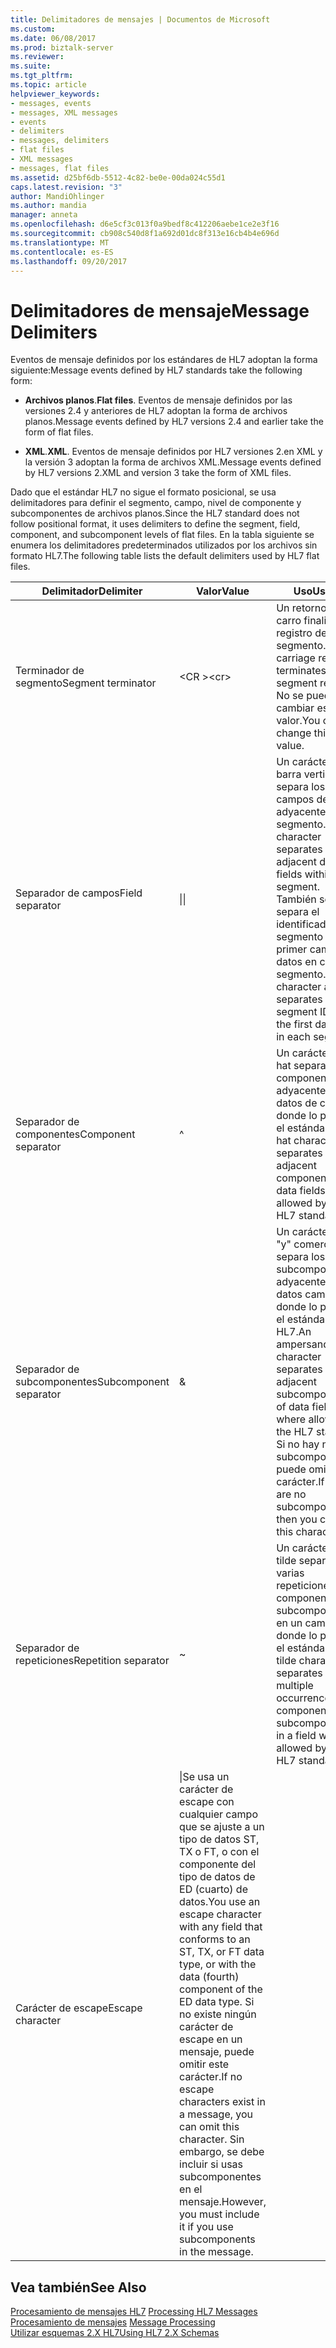 ```yaml
---
title: Delimitadores de mensajes | Documentos de Microsoft
ms.custom: 
ms.date: 06/08/2017
ms.prod: biztalk-server
ms.reviewer: 
ms.suite: 
ms.tgt_pltfrm: 
ms.topic: article
helpviewer_keywords:
- messages, events
- messages, XML messages
- events
- delimiters
- messages, delimiters
- flat files
- XML messages
- messages, flat files
ms.assetid: d25bf6db-5512-4c82-be0e-00da024c55d1
caps.latest.revision: "3"
author: MandiOhlinger
ms.author: mandia
manager: anneta
ms.openlocfilehash: d6e5cf3c013f0a9bedf8c412206aebe1ce2e3f16
ms.sourcegitcommit: cb908c540d8f1a692d01dc8f313e16cb4b4e696d
ms.translationtype: MT
ms.contentlocale: es-ES
ms.lasthandoff: 09/20/2017
---
```

# <a name="message-delimiters"></a><span data-ttu-id="66107-102">Delimitadores de mensaje</span><span class="sxs-lookup"><span data-stu-id="66107-102">Message Delimiters</span></span>
<span data-ttu-id="66107-103">Eventos de mensaje definidos por los estándares de HL7 adoptan la forma siguiente:</span><span class="sxs-lookup"><span data-stu-id="66107-103">Message events defined by HL7 standards take the following form:</span></span>  
  
-   <span data-ttu-id="66107-104">**Archivos planos**.</span><span class="sxs-lookup"><span data-stu-id="66107-104">**Flat files**.</span></span> <span data-ttu-id="66107-105">Eventos de mensaje definidos por las versiones 2.4 y anteriores de HL7 adoptan la forma de archivos planos.</span><span class="sxs-lookup"><span data-stu-id="66107-105">Message events defined by HL7 versions 2.4 and earlier take the form of flat files.</span></span>  
  
-   <span data-ttu-id="66107-106">**XML**.</span><span class="sxs-lookup"><span data-stu-id="66107-106">**XML**.</span></span> <span data-ttu-id="66107-107">Eventos de mensaje definidos por HL7 versiones 2.en XML y la versión 3 adoptan la forma de archivos XML.</span><span class="sxs-lookup"><span data-stu-id="66107-107">Message events defined by HL7 versions 2.XML and version 3 take the form of XML files.</span></span>  
  
 <span data-ttu-id="66107-108">Dado que el estándar HL7 no sigue el formato posicional, se usa delimitadores para definir el segmento, campo, nivel de componente y subcomponentes de archivos planos.</span><span class="sxs-lookup"><span data-stu-id="66107-108">Since the HL7 standard does not follow positional format, it uses delimiters to define the segment, field, component, and subcomponent levels of flat files.</span></span> <span data-ttu-id="66107-109">En la tabla siguiente se enumera los delimitadores predeterminados utilizados por los archivos sin formato HL7.</span><span class="sxs-lookup"><span data-stu-id="66107-109">The following table lists the default delimiters used by HL7 flat files.</span></span>  
  
|<span data-ttu-id="66107-110">Delimitador</span><span class="sxs-lookup"><span data-stu-id="66107-110">Delimiter</span></span>|<span data-ttu-id="66107-111">Valor</span><span class="sxs-lookup"><span data-stu-id="66107-111">Value</span></span>|<span data-ttu-id="66107-112">Uso</span><span class="sxs-lookup"><span data-stu-id="66107-112">Usage</span></span>|  
|---------------|-----------|-----------|  
|<span data-ttu-id="66107-113">Terminador de segmento</span><span class="sxs-lookup"><span data-stu-id="66107-113">Segment terminator</span></span>|<span data-ttu-id="66107-114">\<CR ></span><span class="sxs-lookup"><span data-stu-id="66107-114">\<cr></span></span>|<span data-ttu-id="66107-115">Un retorno de carro finaliza un registro de segmento.</span><span class="sxs-lookup"><span data-stu-id="66107-115">A carriage return terminates a segment record.</span></span> <span data-ttu-id="66107-116">No se puede cambiar este valor.</span><span class="sxs-lookup"><span data-stu-id="66107-116">You cannot change this value.</span></span>|  
|<span data-ttu-id="66107-117">Separador de campos</span><span class="sxs-lookup"><span data-stu-id="66107-117">Field separator</span></span>|<span data-ttu-id="66107-118">&#124;</span><span class="sxs-lookup"><span data-stu-id="66107-118">&#124;</span></span>|<span data-ttu-id="66107-119">Un carácter de barra vertical separa los dos campos de datos adyacentes en un segmento.</span><span class="sxs-lookup"><span data-stu-id="66107-119">A pipe character separates two adjacent data fields within a segment.</span></span> <span data-ttu-id="66107-120">También se separa el identificador de segmento del primer campo de datos en cada segmento.</span><span class="sxs-lookup"><span data-stu-id="66107-120">This character also separates the segment ID from the first data field in each segment.</span></span>|  
|<span data-ttu-id="66107-121">Separador de componentes</span><span class="sxs-lookup"><span data-stu-id="66107-121">Component separator</span></span>|^|<span data-ttu-id="66107-122">Un carácter de hat separa los componentes adyacentes de datos de campos donde lo permite el estándar HL7.</span><span class="sxs-lookup"><span data-stu-id="66107-122">A hat character separates adjacent components of data fields where allowed by the HL7 standard.</span></span>|  
|<span data-ttu-id="66107-123">Separador de subcomponentes</span><span class="sxs-lookup"><span data-stu-id="66107-123">Subcomponent separator</span></span>|&|<span data-ttu-id="66107-124">Un carácter de "y" comercial separa los subcomponentes adyacentes de datos campos donde lo permite el estándar HL7.</span><span class="sxs-lookup"><span data-stu-id="66107-124">An ampersand character separates adjacent subcomponents of data fields where allowed by the HL7 standard.</span></span> <span data-ttu-id="66107-125">Si no hay ningún subcomponentes, puede omitir este carácter.</span><span class="sxs-lookup"><span data-stu-id="66107-125">If there are no subcomponents, then you can omit this character.</span></span>|  
|<span data-ttu-id="66107-126">Separador de repeticiones</span><span class="sxs-lookup"><span data-stu-id="66107-126">Repetition separator</span></span>|~|<span data-ttu-id="66107-127">Un carácter de tilde separa varias repeticiones de componentes o subcomponentes en un campo donde lo permite el estándar HL7.</span><span class="sxs-lookup"><span data-stu-id="66107-127">A tilde character separates multiple occurrences of components or subcomponents in a field where allowed by the HL7 standard.</span></span>|  
|<span data-ttu-id="66107-128">Carácter de escape</span><span class="sxs-lookup"><span data-stu-id="66107-128">Escape character</span></span>|\|<span data-ttu-id="66107-129">Se usa un carácter de escape con cualquier campo que se ajuste a un tipo de datos ST, TX o FT, o con el componente del tipo de datos de ED (cuarto) de datos.</span><span class="sxs-lookup"><span data-stu-id="66107-129">You use an escape character with any field that conforms to an ST, TX, or FT data type, or with the data (fourth) component of the ED data type.</span></span> <span data-ttu-id="66107-130">Si no existe ningún carácter de escape en un mensaje, puede omitir este carácter.</span><span class="sxs-lookup"><span data-stu-id="66107-130">If no escape characters exist in a message, you can omit this character.</span></span> <span data-ttu-id="66107-131">Sin embargo, se debe incluir si usas subcomponentes en el mensaje.</span><span class="sxs-lookup"><span data-stu-id="66107-131">However, you must include it if you use subcomponents in the message.</span></span>|  
  
## <a name="see-also"></a><span data-ttu-id="66107-132">Vea también</span><span class="sxs-lookup"><span data-stu-id="66107-132">See Also</span></span>  
 <span data-ttu-id="66107-133">[Procesamiento de mensajes HL7](../../adapters-and-accelerators/accelerator-hl7/processing-hl7-messages.md) </span><span class="sxs-lookup"><span data-stu-id="66107-133">[Processing HL7 Messages](../../adapters-and-accelerators/accelerator-hl7/processing-hl7-messages.md) </span></span>  
 <span data-ttu-id="66107-134">[Procesamiento de mensajes](../../adapters-and-accelerators/accelerator-hl7/message-processing.md) </span><span class="sxs-lookup"><span data-stu-id="66107-134">[Message Processing](../../adapters-and-accelerators/accelerator-hl7/message-processing.md) </span></span>  
 [<span data-ttu-id="66107-135">Utilizar esquemas 2.X HL7</span><span class="sxs-lookup"><span data-stu-id="66107-135">Using HL7 2.X Schemas</span></span>](../../adapters-and-accelerators/accelerator-hl7/using-hl7-2-x-schemas.md)